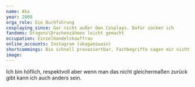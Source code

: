 ```yaml
---
name: Aka
year: 2000
orga_role: Die Buchführung
cosplaying_since: Gar nicht außer Own Cosplays. Dafür zocken ich
fandoms: Dragons\Drachenzähmen leicht gemacht
occupation: Einzelhandelskauffrau
online_accounts: Instagram (akagamiwain)
shortcommings: Bin schnell provoziertbar, Fachbegriffe sagen mir nicht immer was, bin Perfektionistin und kann nicht schwer heben.
image: 
---
```

Ich bin höflich, respektvoll aber wenn man das nicht gleichermaßen zurück gibt kann ich auch anders sein.
